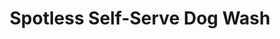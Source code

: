 ---
title: "Spotless Self-Serve Dog Wash"
url: /evanston/spotless-self-serve-dog-wash/
shop: pet
---